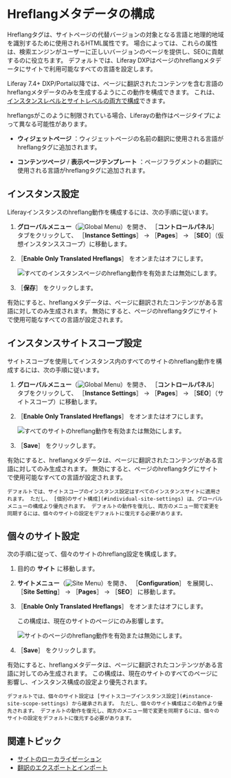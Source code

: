 # Hreflangメタデータの構成

Hreflangタグは、サイトページの代替バージョンの対象となる言語と地理的地域を識別するために使用されるHTML属性です。 場合によっては、これらの属性は、検索エンジンがユーザーに正しいバージョンのページを提供し、SEOに貢献するのに役立ちます。 デフォルトでは、Liferay DXPはページのhreflangメタデータにサイトで利用可能なすべての言語を設定します。

Liferay 7.4+ DXP/Portal以降では、ページに翻訳されたコンテンツを含む言語のhreflangメタデータのみを生成するようにこの動作を構成できます。 これは、[インスタンスレベルとサイトレベルの両方で構成](../../system-administration/configuring-liferay/understanding-configuration-scope.md)できます。

hreflangsがこのように制限されている場合、Liferayの動作はページタイプによって異なる可能性があります。

* **ウィジェットページ** ：ウィジェットページの名前の翻訳に使用される言語がhreflangタグに追加されます。

* **コンテンツページ** / **表示ページテンプレート** ：ページフラグメントの翻訳に使用される言語がhreflangタグに追加されます。

## インスタンス設定

Liferayインスタンスのhreflang動作を構成するには、次の手順に従います。

1. **グローバルメニュー**（![Global Menu](../../images/icon-applications-menu.png)）を開き、 ［**コントロールパネル**］ タブをクリックして、 ［**Instance Settings**］ &rarr; ［**Pages**］ &rarr; ［**SEO**］（仮想インスタンススコープ）に移動します。

1. ［**Enable Only Translated Hreflangs**］ をオンまたはオフにします。

   ![すべてのインスタンスページのhreflang動作を有効または無効にします。](./configuring-hreflang-meta-data/images/01.png)

1. ［**保存**］ をクリックします。

有効にすると、hreflangメタデータは、ページに翻訳されたコンテンツがある言語に対してのみ生成されます。 無効にすると、ページのhreflangタグにサイトで使用可能なすべての言語が設定されます。

## インスタンスサイトスコープ設定

サイトスコープを使用してインスタンス内のすべてのサイトのhreflang動作を構成するには、次の手順に従います。

1. **グローバルメニュー**（![Global Menu](../../images/icon-applications-menu.png)）を開き、 ［**コントロールパネル**］ タブをクリックして、 ［**Instance Settings**］ &rarr; ［**Pages**］ &rarr; ［**SEO**］（サイトスコープ）に移動します。

1. ［**Enable Only Translated Hreflangs**］ をオンまたはオフにします。

   ![すべてのサイトのhreflang動作を有効または無効にします。](./configuring-hreflang-meta-data/images/02.png)

1. ［**Save**］ をクリックします。

有効にすると、hreflangメタデータは、ページに翻訳されたコンテンツがある言語に対してのみ生成されます。 無効にすると、ページのhreflangタグにサイトで使用可能なすべての言語が設定されます。

```{note}
デフォルトでは、サイトスコープのインスタンス設定はすべてのインスタンスサイトに適用されます。 ただし、 [個別のサイト構成](#individual-site-settings) は、グローバルメニューの構成より優先されます。 デフォルトの動作を復元し、両方のメニュー間で変更を同期するには、個々のサイトの設定をデフォルトに復元する必要があります。 
```

## 個々のサイト設定

次の手順に従って、個々のサイトのhreflang設定を構成します。

1. 目的の **サイト** に移動します。

1. **サイトメニュー**（![Site Menu](../../images/icon-product-menu.png)）を開き、 ［**Configuration**］ を展開し、 ［**Site Setting**］ &rarr; ［**Pages**］ &rarr; ［**SEO**］ に移動します。

1. ［**Enable Only Translated Hreflangs**］ をオンまたはオフにします。

   この構成は、現在のサイトのページにのみ影響します。

   ![サイトのページのhreflang動作を有効または無効にします。](./configuring-hreflang-meta-data/images/03.png)

1. ［**Save**］ をクリックします。

有効にすると、hreflangメタデータは、ページに翻訳されたコンテンツがある言語に対してのみ生成されます。 この構成は、現在のサイトのすべてのページに影響し、インスタンス構成の設定より優先されます。

```{note}
デフォルトでは、個々のサイト設定は [サイトスコープインスタンス設定](#instance-site-scope-settings) から継承されます。 ただし、個々のサイト構成はこの動作より優先されます。 デフォルトの動作を復元し、両方のメニュー間で変更を同期するには、個々のサイトの設定をデフォルトに復元する必要があります。 
```

## 関連トピック

* [サイトのローカライゼーション](./site-localization.md)
* [翻訳のエクスポートとインポート](../../content-authoring-and-management/translating-pages-and-content.md)

